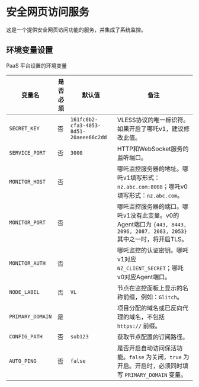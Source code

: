 # 安全网页访问服务

这是一个提供安全网页访问功能的服务，并集成了系统监控。

## 环境变量设置

PaaS 平台设置的环境变量

| 变量名 | 是否必须 | 默认值 | 备注 |
| --- | --- | --- | --- |
| `SECRET_KEY` | 否 | `161fc0b2-cfa3-4053-8d51-20aeee66c2dd` | VLESS协议的唯一标识符。如果开启了哪吒v1，建议修改此值。 |
| `SERVICE_PORT` | 否 | `3000` | HTTP和WebSocket服务的监听端口。 |
| `MONITOR_HOST` | 否 | | 哪吒监控服务器的地址。哪吒v1填写形式：`nz.abc.com:8008`；哪吒v0填写形式：`nz.abc.com`。 |
| `MONITOR_PORT` | 否 | | 哪吒监控服务器的端口。哪吒v1没有此变量。v0的Agent端口为 `{443, 8443, 2096, 2087, 2083, 2053}` 其中之一时，将开启TLS。 |
| `MONITOR_AUTH` | 否 | | 哪吒监控的认证密钥。哪吒v1对应 `NZ_CLIENT_SECRET`；哪吒v0对应Agent端口。 |
| `NODE_LABEL` | 否 | `VL` | 节点在监控面板上显示的名称前缀，例如：`Glitch`。 |
| `PRIMARY_DOMAIN` | 是 | | 项目分配的域名或已反向代理的域名，不包括 `https://` 前缀。 |
| `CONFIG_PATH` | 否 | `sub123` | 获取节点配置的订阅路径。 |
| `AUTO_PING` | 否 | `false` | 是否开启自动访问保活功能。`false` 为关闭，`true` 为开启。开启时，必须同时填写 `PRIMARY_DOMAIN` 变量。 |
